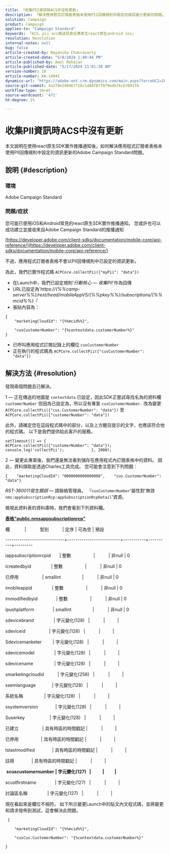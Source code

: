 ```yaml
---
title: 「收集PII資訊時ACS中沒有更新」
description: 「解決應用程式訂閱者表格未使用PII回傳規則中設定的資訊進行更新的問題。」
solution: Campaign
product: Campaign
applies-to: "Campaign Standard"
keywords: 「KCS，pii acs推送訊息反應原生react原生android ios」
resolution: Resolution
internal-notes: null
bug: false
article-created-by: Nayanika Chakravarty
article-created-date: "5/8/2024 2:40:44 PM"
article-published-by: Amol Mahajan
article-published-date: "5/17/2024 11:01:38 AM"
version-number: 10
article-number: KA-14941
dynamics-url: "https://adobe-ent.crm.dynamics.com/main.aspx?forceUCI=1&pagetype=entityrecord&etn=knowledgearticle&id=fe1938ee-480d-ef11-9f8a-6045bd006704"
source-git-commit: 4a378e240467726c1484f87f079edb76cb7891fb
workflow-type: tm+mt
source-wordcount: '471'
ht-degree: 1%

---
```


# 收集PII資訊時ACS中沒有更新


本文說明在使用react原生SDK實作推播通知後，如何解決應用程式訂閱者表格未使用PII回傳規則中設定的資訊更新的Adobe Campaign Standard問題。

## 說明 {#description}


### <b>環境</b>

Adobe Campaign Standard



### <b>問題/症狀</b>

您可能已使用iOS和Android常見的react原生SDK實作推播通知。 您或許也可以成功建立並接收來自Adobe Campaign Standard的推播通知

[https://developer.adobe.com/client-sdks/documentation/mobile-core/api-reference/](https://developer.adobe.com/client-sdks/documentation/mobile-core/api-reference/)

不過，應用程式訂閱者表格不會以PII回傳規則中已設定的資訊更新。

為此，我們已實作程式碼 `ACPCore.collectPii({"myPii": "data"})`

- 在Launch中，我們已設定規則&#39;*行動核心 — 收集PII*&#39;作為回傳
- URL已設定為&#39;*https://{%%camp-server%%}/rest/head/mobileAppV5/{%%pkey%%}/subscriptions/{%%mcid%%}*『
- 張貼內容為：



```
{
    "marketingCloudId": "{%%mcid%%}",

    "cusCustomerNumber": "{%contextdata.customerNumber%}"
}
```


- 已呼叫應用程式訂閱記錄上的欄位 `cusCustomerNumber`
- 正在執行的程式碼為 `ACPCore.collectPii({"cusCustomerNumber": "data"})`



## 解決方法 {#resolution}


發現兩個問題且已解決。



1 — 正在傳送的地圖是 `contextdata` 已設定，因此SDK正嘗試尋找名為的資料欄 `customerNumber` 但因為已設定為，所以沒有專案 `cusCustomerNumber.` 改為變更 `ACPCore.collectPii({"cus.CustomerNumber": "data"})` 至 `ACPCore.collectPii({"customerNumber": "data"})`

此外，請確定您在這段程式碼中的部分，以及上方醒目提示的文字，也應該符合他的程式碼。 以下是我們提供給此客戶的服務。




```
setTimeout(() => {                ACPCore.collectPii({"customerNumber": "data"});                console.log('collectPii');            }, 2000);
```


2 — 變更此專案後，我們還是無法看到儲存在應用程式內訂閱表格中的資料。 因此，資料擷取是透過Charles工具完成。 您可能會注意到下列問題：




```
{    "marketingCloudId": "0000000000000000",    "cus.CustomerNumber": "data"}
```


*RST-360011發生錯誤*  — 請聯絡管理員。
『`cusCustomerNumber`&#39;屬性對&#39;無效`nms:appSubscriptionRcp:appSubscriptionRcpDetail`&#39;資源。

檢視此資料表的資料庫時，我們會看到下列資料欄。

<u><b>表格&quot;public.nmsappsubscriptionrcp&quot;</b></u>

欄            |           型別           | 定序 | 可為空 | 預設

-----------------------------+--------------------------+-----------+----------+---------

iappsubscriptionrcpid       | 整數                  |           | 非null | 0

icreatedbyid                | 整數                  |           | 非null | 0

已停用                   | smallint                 |           | 非null | 0

imobileappid                | 整數                  |           | 非null | 0

immodifiedbyid               | 整數                  |           | 非null | 0

ipushplatform               | smallint                 |           | 非null | 0

sdevicebrand                | 字元變化(128)   |           |          |

sdeviceid                   | 字元變化(128)   |           |          |

Sdevicemanketer         | 字元變化(128)   |           |          |

sdevicemodel                | 字元變化(128)   |           |          |

sdevicename                 | 字元變化(128)   |           |          |

smarketingcloudid           | 字元變化(256)   |           |          |

ssemlanguage             | 字元變化(128)   |           |          |

系統名稱                 | 字元變化(128)   |           |          |

ssystemversion              | 字元變化(128)   |           |          |

Suserkey                    | 字元變化(128)   |           |          |

已建立                   | 具有時區的時間戳記 |           |          |

已停用                  | 具有時區的時間戳記 |           |          |

tslastmodified              | 具有時區的時間戳記 |           |          |

註冊              | 具有時區的時間戳記 |           |          |

<b> scuscustomernumber | 字元變化(127)   |           |          | </b>

scustfirstname               | 字元變化(127)   |           |          |

討論區名稱                | 字元變化(127)   |           |          |



現在看起來是欄位不相符。 如下所示變更Launch中的貼文內文程式碼，並將變更和請求發佈到測試，這會解決此問題。

` {`

`    "marketingCloudId": "{%%mcid%%}",`

`    "cusCus.CustomerNumber": "{%contextdata.customerNumber%}"`

`}`

